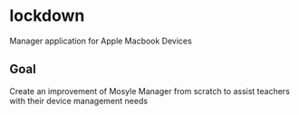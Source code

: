 # lockdown
Manager application for Apple Macbook Devices


## Goal
Create an improvement of Mosyle Manager from scratch to assist teachers with their device management needs